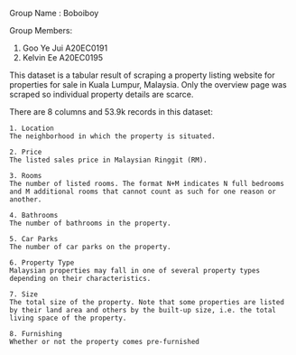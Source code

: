 Group Name : Boboiboy

Group Members:
1. Goo Ye Jui A20EC0191
2. Kelvin Ee A20EC0195

This dataset is a tabular result of scraping a property listing website for properties for sale in Kuala Lumpur, Malaysia. Only the overview page was scraped so individual property details are scarce. 

There are 8 columns and 53.9k records in this dataset:

    1. Location
    The neighborhood in which the property is situated.

    2. Price
    The listed sales price in Malaysian Ringgit (RM).

    3. Rooms
    The number of listed rooms. The format N+M indicates N full bedrooms and M additional rooms that cannot count as such for one reason or another.

    4. Bathrooms
    The number of bathrooms in the property.

    5. Car Parks 
    The number of car parks on the property.

    6. Property Type
    Malaysian properties may fall in one of several property types depending on their characteristics.
 
    7. Size
    The total size of the property. Note that some properties are listed by their land area and others by the built-up size, i.e. the total living space of the property.

    8. Furnishing
    Whether or not the property comes pre-furnished
